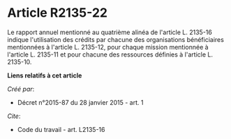 # Article R2135-22

Le rapport annuel mentionné au quatrième alinéa de l'article L. 2135-16 indique l'utilisation des crédits par chacune des
organisations bénéficiaires mentionnées à l'article L. 2135-12, pour chaque mission mentionnée à l'article L. 2135-11 et pour
chacune des ressources définies à l'article L. 2135-10.

**Liens relatifs à cet article**

_Créé par_:

  - Décret n°2015-87 du 28 janvier 2015 - art. 1

_Cite_:

  - Code du travail - art. L2135-16
